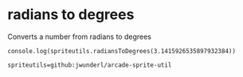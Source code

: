 # radians to degrees

Converts a number from radians to degrees

```blocks
console.log(spriteutils.radiansToDegrees(3.1415926535897932384))
```

```package
spriteutils=github:jwunderl/arcade-sprite-util
```